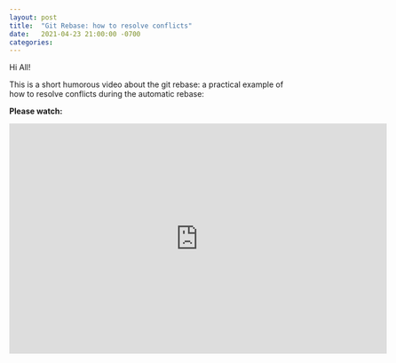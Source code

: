 ```yaml
---
layout: post
title:  "Git Rebase: how to resolve conflicts"
date:   2021-04-23 21:00:00 -0700
categories:
---
```


Hi All!

This is a short humorous video about the git rebase: a practical example of how to resolve conflicts during the automatic rebase:

**Please watch:**

<iframe width="680" height="415" src="http://www.youtube.com/embed/OXtdxHTh2oY" frameborder="0" allowfullscreen></iframe>
